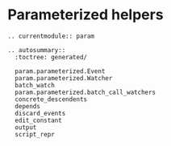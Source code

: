 # Parameterized helpers

```{eval-rst}
.. currentmodule:: param
```

```{eval-rst}
.. autosummary::
  :toctree: generated/

  param.parameterized.Event
  param.parameterized.Watcher
  batch_watch
  param.parameterized.batch_call_watchers
  concrete_descendents
  depends
  discard_events
  edit_constant
  output
  script_repr
```
